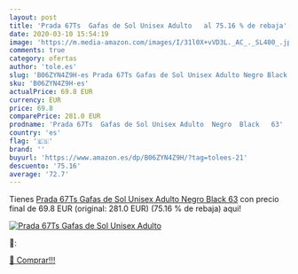 ```yaml
---
layout: post
title: 'Prada 67Ts  Gafas de Sol Unisex Adulto   al 75.16 % de rebaja'
date: 2020-03-10 15:54:19
image: 'https://m.media-amazon.com/images/I/31l0X+vVD3L._AC_._SL400_.jpg'
comments: true
category: ofertas
author: 'tole.es'
slug: 'B06ZYN4Z9H-es Prada 67Ts Gafas de Sol Unisex Adulto Negro Black 63'
sku: 'B06ZYN4Z9H-es'
actualPrice: 69.8 EUR
currency: EUR
price: 69.8
comparePrice: 281.0 EUR
prodname: 'Prada 67Ts  Gafas de Sol Unisex Adulto  Negro  Black   63'
country: 'es'
flag: '🇪🇸'
brand: ''
buyurl: 'https://www.amazon.es/dp/B06ZYN4Z9H/?tag=tolees-21'
descuento: '75.16'
average: '72.7'
---
```


Tienes [Prada 67Ts  Gafas de Sol Unisex Adulto  Negro  Black   63](https://www.amazon.es/dp/B06ZYN4Z9H/?tag=tolees-21) con precio final de  69.8 EUR (original: 281.0 EUR) (75.16 %  de rebaja) aqui!

[![Prada 67Ts  Gafas de Sol Unisex Adulto  ](https://m.media-amazon.com/images/I/31l0X+vVD3L._AC_._SL400_.jpg)](https://www.amazon.es/dp/B06ZYN4Z9H/?tag=tolees-21)

🔎:


[🛒 Comprar!!!](https://www.amazon.es/dp/B06ZYN4Z9H/?tag=tolees-21)
